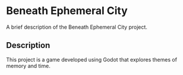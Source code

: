# Beneath Ephemeral City

A brief description of the Beneath Ephemeral City project.

## Description
This project is a game developed using Godot that explores themes of memory and time.
